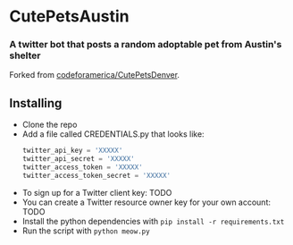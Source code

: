 # CutePetsAustin

### A twitter bot that posts a random adoptable pet from Austin's shelter

Forked from [codeforamerica/CutePetsDenver](https://github.com/open-austin/CutePetsAustin).

## Installing

- Clone the repo
- Add a file called CREDENTIALS.py that looks like:
    ```py
    twitter_api_key = 'XXXXX'
    twitter_api_secret = 'XXXXX'
    twitter_access_token = 'XXXXX'
    twitter_access_token_secret = 'XXXXX'

    ```
- To sign up for a Twitter client key: TODO
- You can create a Twitter resource owner key for your own account: TODO
- Install the python dependencies with `pip install -r requirements.txt`
- Run the script with `python meow.py`


